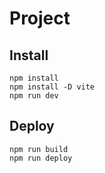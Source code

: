 # Project

## Install
```
npm install
npm install -D vite
npm run dev
```

## Deploy
```
npm run build
npm run deploy
```
